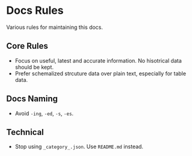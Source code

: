 # Docs Rules

Various rules for maintaining this docs.

## Core Rules

- Focus on useful, latest and accurate information. No hisotrical data should be kept.
- Prefer schemalized strcuture data over plain text, especially for table data.

## Docs Naming

- Avoid `-ing`, `-ed`, `-s`, `-es`.

## Technical

- Stop using `_category_.json`. Use `README.md` instead.
